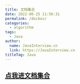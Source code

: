 ```yaml
---
title: 文档集合
date: 2022-06-25 11:56:31
permalink: /docbox/
categories:
  - algorithm
tags:
  - Java 
author: 
  name: JavaInterview.cn
  link: https://JavaInterview.cn
titleTag: Java
---
```


## [点我进文档集合](https://yangchunjian.com)

